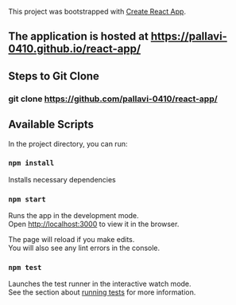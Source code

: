 This project was bootstrapped with [Create React App](https://github.com/facebook/create-react-app).

## The application is hosted at https://pallavi-0410.github.io/react-app/

## Steps to Git Clone
### git clone https://github.com/pallavi-0410/react-app/

## Available Scripts

In the project directory, you can run:

### `npm install`

Installs necessary dependencies

### `npm start`

Runs the app in the development mode.<br>
Open [http://localhost:3000](http://localhost:3000) to view it in the browser.

The page will reload if you make edits.<br>
You will also see any lint errors in the console.

### `npm test`

Launches the test runner in the interactive watch mode.<br>
See the section about [running tests](https://facebook.github.io/create-react-app/docs/running-tests) for more information.






